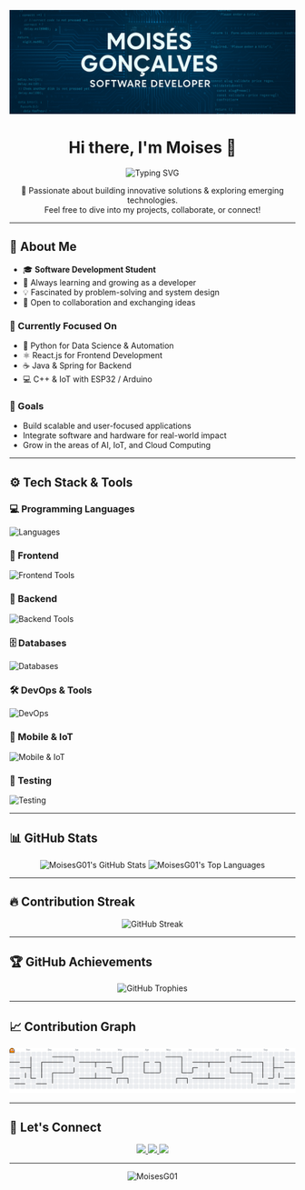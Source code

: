 <p align="center">
  <img src="https://github.com/MoisesG01/MoisesG01/blob/main/capa.png?raw=true" alt="Banner Moises Gonçalves" width="1000px" />
</p>

<h1 align="center">Hi there, I'm Moises 👋</h1>

<div align="center">
  <img src="https://readme-typing-svg.herokuapp.com?font=Fira+Code&pause=1000&color=36BCF7&center=true&vCenter=true&width=435&lines=Software+Development+Student;Full+Stack+Developer;Always+Learning+New+Things;Tech+Enthusiast" alt="Typing SVG" />
</div>

<p align="center">
  🚀 Passionate about building innovative solutions & exploring emerging technologies.  
  <br/>Feel free to dive into my projects, collaborate, or connect!
</p>


---

## 🧠 About Me

- 🎓 **Software Development Student**  
- 🌱 Always learning and growing as a developer  
- 💡 Fascinated by problem-solving and system design  
- 💬 Open to collaboration and exchanging ideas  

### 💼 Currently Focused On
- 🐍 Python for Data Science & Automation  
- ⚛️ React.js for Frontend Development  
- ☕ Java & Spring for Backend  
- 💻 C++ & IoT with ESP32 / Arduino

### 🎯 Goals
- Build scalable and user-focused applications  
- Integrate software and hardware for real-world impact  
- Grow in the areas of AI, IoT, and Cloud Computing

---

## ⚙️ Tech Stack & Tools

### 💻 Programming Languages
<p>
  <img src="https://skillicons.dev/icons?i=python,java,cpp,c,javascript,typescript,kotlin" alt="Languages"/>
</p>

### 🎨 Frontend
<p>
  <img src="https://skillicons.dev/icons?i=react,html,css,bootstrap,tailwind,figma" alt="Frontend Tools"/>
</p>

### 🔧 Backend
<p>
  <img src="https://skillicons.dev/icons?i=nodejs,express,spring" alt="Backend Tools"/>
</p>

### 🗄️ Databases
<p>
  <img src="https://skillicons.dev/icons?i=mongodb,mysql,postgresql,sqlite,redis" alt="Databases"/>
</p>

### 🛠️ DevOps & Tools
<p>
  <img src="https://skillicons.dev/icons?i=docker,aws,git,postman,grafana,elasticsearch" alt="DevOps"/>
</p>

### 📱 Mobile & IoT
<p>
  <img src="https://skillicons.dev/icons?i=android,arduino" alt="Mobile & IoT"/>
</p>

### 🧪 Testing
<p>
  <img src="https://skillicons.dev/icons?i=jest" alt="Testing"/>
</p>

---

## 📊 GitHub Stats

<div align="center">
  <img width="400em" src="https://github-readme-stats-sigma-five.vercel.app/api?username=MoisesG01&theme=tokyonight&show_icons=true&count_private=true&hide_border=true" alt="MoisesG01's GitHub Stats"/>
  <img width="350em" src="https://github-readme-stats-sigma-five.vercel.app/api/top-langs/?username=MoisesG01&layout=compact&theme=tokyonight&count_private=true&hide_border=true" alt="MoisesG01's Top Languages"/>
</div>

---

## 🔥 Contribution Streak

<p align="center">
  <img src="https://github-readme-streak-stats.herokuapp.com/?user=MoisesG01&theme=tokyonight&hide_border=true" alt="GitHub Streak" />
</p>

---

## 🏆 GitHub Achievements

<div align="center">
  <img src="https://github-profile-trophy.vercel.app/?username=MoisesG01&theme=tokyonight&column=4&margin-w=15&margin-h=15&no-frame=true" alt="GitHub Trophies" />
</div>

---

## 📈 Contribution Graph

<div align="center">
  <picture>
    <source media="(prefers-color-scheme: dark)" srcset="https://raw.githubusercontent.com/MoisesG01/MoisesG01/output/pacman-contribution-graph-dark.svg">
    <source media="(prefers-color-scheme: light)" srcset="https://raw.githubusercontent.com/MoisesG01/MoisesG01/output/pacman-contribution-graph.svg">
    <img alt="Pacman Contribution Graph" src="https://raw.githubusercontent.com/MoisesG01/MoisesG01/output/pacman-contribution-graph.svg">
  </picture>
</div>

---

## 🤝 Let's Connect

<p align="center">
  <a href="https://www.linkedin.com/in/moisesgonçalves" target="_blank">
    <img src="https://img.shields.io/badge/-LinkedIn-blue?style=for-the-badge&logo=linkedin&logoColor=white"/>
  </a>
  <a href="mailto:moises_goncalves@outlook.com.br" target="_blank">
    <img src="https://img.shields.io/badge/-Email-D14836?style=for-the-badge&logo=gmail&logoColor=white"/>
  </a>
  <a href="https://github.com/MoisesG01" target="_blank">
    <img src="https://img.shields.io/badge/-GitHub-181717?style=for-the-badge&logo=github&logoColor=white"/>
  </a>
</p>

---

<p align="center">
  <img src="https://komarev.com/ghpvc/?username=MoisesG01&label=Profile+views&color=0e75b6&style=flat" alt="MoisesG01" />
</p>
